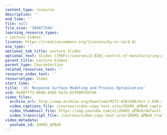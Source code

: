 ```yaml
---
content_type: resource
description: ''
end_time: ''
file: null
file_size: '184877544'
learning_resource_types:
- Lecture Videos
license: https://creativecommons.org/licenses/by-nc-sa/4.0/
ocw_type: ''
optional_tab_title: Lecture Slides
optional_text: Slides ([PDF](/courses/2-830j-control-of-manufacturing-processes-sma-6303-spring-2008/resources/lecture15))
parent_title: Lecture Videos
parent_type: CourseSection
related_resources_text: ''
resource_index_text: ''
resourcetype: Video
start_time: ''
title: '15: Response Surface Modeling and Process Optimization'
uid: 6e88ff73-0bdb-44d5-9a7a-62f600fdd7b0
video_files:
  archive_url: http://www.archive.org/download/MIT2-830JS08/mit-2.830-s08-lec15_300k.mp4
  video_captions_file: /courses/video-copy-test-site/ZUkM3_qPBo0_captions.vtt
  video_thumbnail_file: https://img.youtube.com/vi/ZUkM3_qPBo0/default.jpg
  video_transcript_file: /courses/video-copy-test-site/ZUkM3_qPBo0_transcript.pdf
video_metadata:
  youtube_id: ZUkM3_qPBo0
---
```


